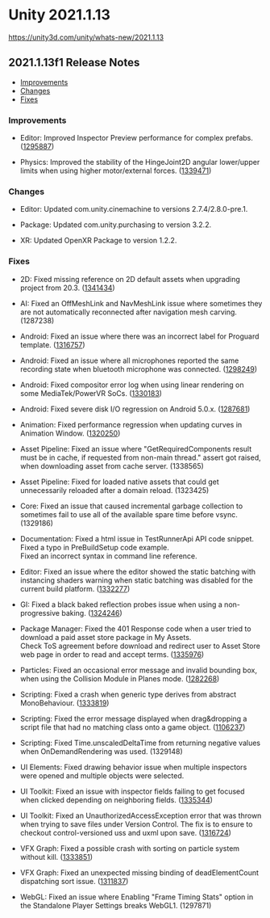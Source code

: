 # Unity 2021.1.13

https://unity3d.com/unity/whats-new/2021.1.13

## 2021.1.13f1 Release Notes

- [Improvements](#improvements)
- [Changes](#changes)
- [Fixes](#fixes)


### Improvements

*   Editor: Improved Inspector Preview performance for complex prefabs. ([1295887](https://issuetracker.unity3d.com/issues/gameobject-slash-prefab-inspector-preview-is-slow-for-complex-hierarchies))
    
*   Physics: Improved the stability of the HingeJoint2D angular lower/upper limits when using higher motor/external forces. ([1339471](https://issuetracker.unity3d.com/issues/hingjoint2d-overextends-angle-limits-when-motor-speed-values-are-high))
    

### Changes

*   Editor: Updated com.unity.cinemachine to versions 2.7.4/2.8.0-pre.1.
    
*   Package: Updated com.unity.purchasing to version 3.2.2.
    
*   XR: Updated OpenXR Package to version 1.2.2.
    

### Fixes

*   2D: Fixed missing reference on 2D default assets when upgrading project from 20.3. ([1341434](https://issuetracker.unity3d.com/issues/2d-sprite-upgrading-project-from-20-dot-3-to-21-dot-1-causes-default-sprite-in-scene-to-lose-reference))
    
*   AI: Fixed an OffMeshLink and NavMeshLink issue where sometimes they are not automatically reconnected after navigation mesh carving. (1287238)
    
*   Android: Fixed an issue where there was an incorrect label for Proguard template. ([1316757](https://issuetracker.unity3d.com/issues/custom-progruard-file-name-in-the-project-settings-does-not-match-with-the-created-file-in-project-windows))
    
*   Android: Fixed an issue where all microphones reported the same recording state when bluetooth microphone was connected. ([1298249](https://issuetracker.unity3d.com/issues/android-microphones-status-is-incorret-for-microphone-dot-isrecording-api-when-connect-with-bluetooth-microphone))
    
*   Android: Fixed compositor error log when using linear rendering on some MediaTek/PowerVR SoCs. ([1330183](https://issuetracker.unity3d.com/issues/android-device-logs-color-format-for-dp-is-invalid-when-deploying-with-linear-color-space))
    
*   Android: Fixed severe disk I/O regression on Android 5.0.x. ([1287681](https://issuetracker.unity3d.com/issues/android-5-dot-0-i-slash-o-performance-resources-dot-loadasync-10-30x-slower-on-some-android-5-dot-0-x-devices))
    
*   Animation: Fixed performance regression when updating curves in Animation Window. ([1320250](https://issuetracker.unity3d.com/issues/perfomance-regression-animationwindowstate-get-allcurves-takes-approximately-5000ms-to-load-animation-in-the-animation-window))
    
*   Asset Pipeline: Fixed an issue where "GetRequiredComponents result must be in cache, if requested from non-main thread." assert got raised, when downloading asset from cache server. (1338565)
    
*   Asset Pipeline: Fixed for loaded native assets that could get unnecessarily reloaded after a domain reload. (1323425)
    
*   Core: Fixed an issue that caused incremental garbage collection to sometimes fail to use all of the available spare time before vsync. (1329186)
    
*   Documentation: Fixed a html issue in TestRunnerApi API code snippet.  
    Fixed a typo in PreBuildSetup code example.  
    Fixed an incorrect syntax in command line reference.
    
*   Editor: Fixed an issue where the editor showed the static batching with instancing shaders warning when static batching was disabled for the current build platform. ([1332277](https://issuetracker.unity3d.com/issues/this-renderer-uses-static-batching-and-instanced-shaders-warning-is-thrown-even-when-static-batching-is-disabled))
    
*   GI: Fixed a black baked reflection probes issue when using a non-progressive baking. ([1324246](https://issuetracker.unity3d.com/issues/reflection-probes-doesnt-contain-indirect-scene-lighting-after-the-on-demand-gi-bake-from-the-lighting-window))
    
*   Package Manager: Fixed the 401 Response code when a user tried to download a paid asset store package in My Assets.  
    Check ToS agreement before download and redirect user to Asset Store web page in order to read and accept terms. ([1335976](https://issuetracker.unity3d.com/issues/package-manager-slash-my-assets-401-response-code-trying-to-download-a-paid-asset-store-package))
    
*   Particles: Fixed an occasional error message and invalid bounding box, when using the Collision Module in Planes mode. ([1282268](https://issuetracker.unity3d.com/issues/invalid-worldaabb-errors-are-thrown-when-using-particle-system-with-collision-enabled-and-multiple-planes))
    
*   Scripting: Fixed a crash when generic type derives from abstract MonoBehaviour. ([1333819](https://issuetracker.unity3d.com/issues/editor-crashes-on-mono-log-write-logfile-when-opening-a-project))
    
*   Scripting: Fixed the error message displayed when drag&dropping a script file that had no matching class onto a game object. ([1106237](https://issuetracker.unity3d.com/issues/incorrect-error-dialog-appears-when-trying-to-attach-script-with-spaces-in-the-file-name))
    
*   Scripting: Fixed Time.unscaledDeltaTime from returning negative values when OnDemandRendering was used. (1329148)
    
*   UI Elements: Fixed drawing behavior issue when multiple inspectors were opened and multiple objects were selected.
    
*   UI Toolkit: Fixed an issue with inspector fields failing to get focused when clicked depending on neighboring fields. ([1335344](https://issuetracker.unity3d.com/issues/serialized-attribute-cannot-be-focused-and-written-in-when-it-goes-after-textarea-field))
    
*   UI Toolkit: Fixed an UnauthorizedAccessException error that was thrown when trying to save files under Version Control. The fix is to ensure to checkout control-versioned uss and uxml upon save. ([1316724](https://issuetracker.unity3d.com/issues/ui-builder-unauthorizedaccessexception-is-thrown-when-trying-to-save-files-under-version-control))
    
*   VFX Graph: Fixed a possible crash with sorting on particle system without kill. ([1333851](https://issuetracker.unity3d.com/issues/unity-editor-crashes-when-opening-a-scene-with-specific-visual-effects-componenets))
    
*   VFX Graph: Fixed an unexpected missing binding of deadElementCount dispatching sort issue. ([1311837](https://issuetracker.unity3d.com/issues/dx12-compute-shader-sort-property-deadelementcount-at-kernel-index-0-when-building-player-with-vfx-multi-mesh))
    
*   WebGL: Fixed an issue where Enabling "Frame Timing Stats" option in the Standalone Player Settings breaks WebGL1. (1297871)